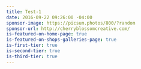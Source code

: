 ```yaml
---
title: Test-1
date: 2016-09-22 09:26:00 -04:00
sponsor-image: https://picsum.photos/800/?random
sponsor-url: http://cherryblossomcreative.com/
is-featured-on-home-page: true
is-featured-on-shops-galleries-page: true
is-first-tier: true
is-second-tier: true
is-third-tier: true
---
```

